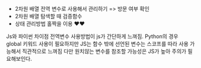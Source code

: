 - 2차원 배열 전역 변수로 사용해서 관리하기 => 방문 여부 확인
- 2차원 배열 탐색할 때 검증함수
- 상태 관리방법 홀짝을 이용 ❤❤

Js와 파이썬 차이점
전역변수 사용방법이 js가 간단하게 느껴짐. Python의 경우 global 키워드 사용이 필요하지만 JS는 함수 밖에 선언된 변수는 스코프를 따라 사용 가능해서 직관적으로 느껴짐
다만 원치않는 변수를 참조할 가능성은 JS가 높아 주의가 필요해보인다.
